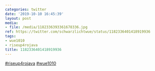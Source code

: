 ```yaml
---
categories: twitter
date: '2019-10-10 16:45:39'
layout: post
media:
- file: /media/1182336393361678336.jpg
ref: https://twitter.com/schwarzlichtwue/status/1182336401418919936
tags:
- wue1010
- riseup4rojava
title: 1182336401418919936
---
```

[#riseup4rojava](/t/riseup4rojava) [#wue1010](/t/wue1010) 